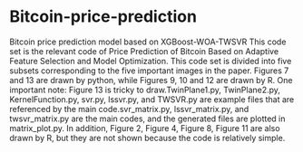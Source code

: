 # Bitcoin-price-prediction
Bitcoin price prediction model based on XGBoost-WOA-TWSVR
This code set is the relevant code of Price Prediction of Bitcoin Based on Adaptive Feature Selection and Model Optimization. This code set is divided into five subsets corresponding to the five important images in the paper. Figures 7 and 13 are drawn by python, while Figures 9, 10 and 12 are drawn by R. One important note: Figure 13 is tricky to draw.TwinPlane1.py, TwinPlane2.py, KernelFunction.py, svr.py, lssvr.py, and TWSVR.py are example files that are referenced by the main code.svr_matrix.py, lssvr_matrix.py, and twsvr_matrix.py are the main codes, and the generated files are plotted in matrix_plot.py. In addition, Figure 2, Figure 4, Figure 8, Figure 11 are also drawn by R, but they are not shown because the code is relatively simple.
